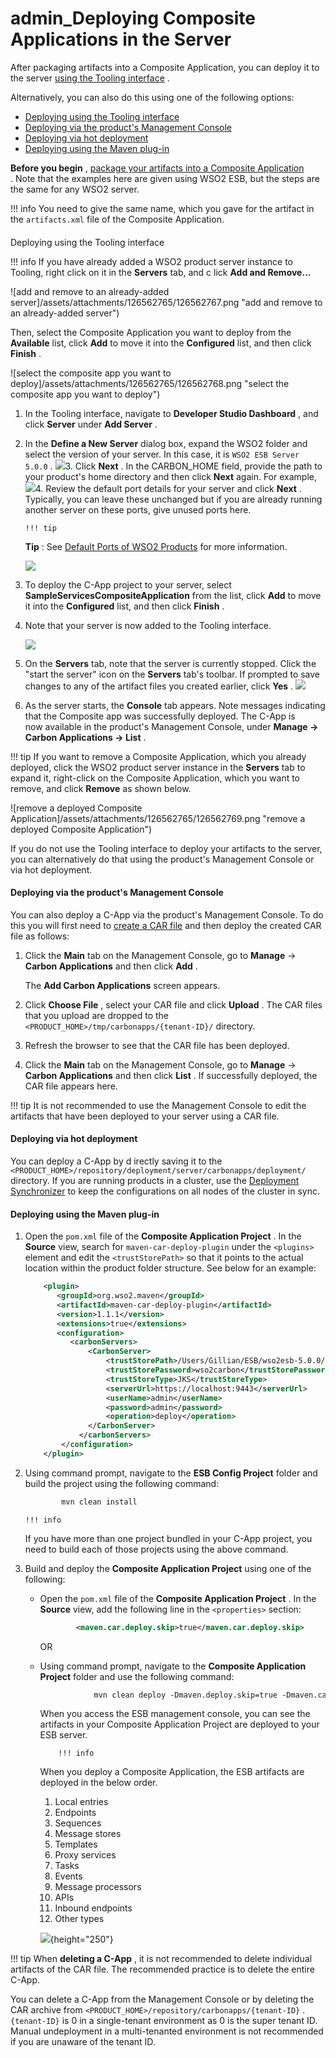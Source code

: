 # admin\_Deploying Composite Applications in the Server

After packaging artifacts into a Composite Application, you can deploy it to the server [using the Tooling interface](#admin_DeployingCompositeApplicationsintheServer-DeployingusingtheToolinginterface) .

Alternatively, you can also do this using one of the following options:

-   [Deploying using the Tooling interface](#admin_DeployingCompositeApplicationsintheServer-DeployingusingtheToolinginterface)
-   [Deploying via the product's Management Console](#admin_DeployingCompositeApplicationsintheServer-Deployingviatheproduct'sManagementConsole)
-   [Deploying via hot deployment](#admin_DeployingCompositeApplicationsintheServer-Deployingviahotdeployment)
-   [Deploying using the Maven plug-in](#admin_DeployingCompositeApplicationsintheServer-DeployingusingtheMavenplug-in)

**Before you begin** , [package your artifacts into a Composite Application](https://docs.wso2.com/display/ADMIN44x/Packaging+Artifacts+into+Composite+Applications) . Note that the examples here are given using WSO2 ESB, but the steps are the same for any WSO2 server.

!!! info
You need to give the same name, which you gave for the artifact in the `artifacts.xml` file of the Composite Application.


#### 
Deploying using the Tooling interface

!!! info
If you have already added a WSO2 product server instance to Tooling, right click on it in the **Servers** tab, and c lick **Add and Remove...**

![add and remove to an already-added server]/assets/attachments/126562765/126562767.png "add and remove to an already-added server")

Then, select the Composite Application you want to deploy from the **Available** list, click **Add** to move it into the **Configured** list, and then click **Finish** .

![select the composite app you want to deploy]/assets/attachments/126562765/126562768.png "select the composite app you want to deploy")


1.  In the Tooling interface, navigate to **Developer Studio Dashboard** , and click **Server** under **Add Server** .

2.  In the **Define a New Server** dialog box, expand the WSO2 folder and select the version of your server. In this case, it is `WSO2 ESB Server 5.0.0` .
    ![](/assets/attachments/53121319/53284204.png)3.  Click **Next** . In the CARBON\_HOME field, provide the path to your product's home directory and then click **Next** again. For example,
    ![](/assets/attachments/53121319/53284218.png)4.  Review the default port details for your server and click **Next** .
    Typically, you can leave these unchanged but if you are already running another server on these ports, give unused ports here.

        !!! tip
    **Tip** : See [Default Ports of WSO2 Products](https://docs.wso2.com/display/ADMIN44x/Default+Ports+of+WSO2+Products) for more information.


    ![](/assets/attachments/53121319/53284206.png)
5.  To deploy the C-App project to your server, select **SampleServicesCompositeApplication** from the list, click **Add** to move it into the **Configured** list, and then click **Finish** .

6.  Note that your server is now added to the Tooling interface.

    ![](/assets/attachments/53121319/53285006.png)
7.  On the **Servers** tab, note that the server is currently stopped. Click the "start the server" icon on the **Servers** tab's toolbar. If prompted to save changes to any of the artifact files you created earlier, click **Yes** .
    ![](/assets/attachments/53121319/53285075.png)
8.  As the server starts, the **Console** tab appears. Note messages indicating that the Composite app was successfully deployed. The C-App is now available in the product's Management Console, under **Manage -&gt; Carbon Applications -&gt; List** .

!!! tip
If you want to remove a Composite Application, which you already deployed, click the WSO2 product server instance in the **Servers** tab to expand it, right-click on the Composite Application, which you want to remove, and click **Remove** as shown below.

![remove a deployed Composite Application]/assets/attachments/126562765/126562769.png "remove a deployed Composite Application")


If you do not use the Tooling interface to deploy your artifacts to the server, you can alternatively do that using the product's Management Console or via hot deployment.

#### Deploying via the product's Management Console

You can also deploy a C-App via the product's Management Console. To do this you will first need to [create a CAR file](https://docs.wso2.com/display/ADMIN44x/Packaging+Artifacts+into+Composite+Applications#PackagingArtifactsintoCompositeApplications-CreatingaCompositeApplicationArchive(CAR)file) and then deploy the created CAR file as follows:

1.  Click the **Main** tab on the Management Console, go to **Manage** -&gt; **Carbon Applications** and then click **Add** .

    The **Add Carbon Applications** screen appears.

2.  Click **Choose File** , select your CAR file and click **Upload** .
    The CAR files that you upload are dropped to the `<PRODUCT_HOME>/tmp/carbonapps/{tenant-ID}/` directory.

3.  Refresh the browser to see that the CAR file has been deployed.

4.  Click the **Main** tab on the Management Console, go to **Manage** -&gt; **Carbon Applications** and then click **List** . If successfully deployed, the CAR file appears here.

!!! tip
It is not recommended to use the Management Console to edit the artifacts that have been deployed to your server using a CAR file.


#### Deploying via hot deployment

You can deploy a C-App by d irectly saving it to the `<PRODUCT_HOME>/repository/deployment/server/carbonapps/deployment/` directory. If you are running products in a cluster, use the [Deployment Synchronizer](http://docs.wso2.org/display/CLUSTER44x/Configuring+Deployment+Synchronizer) to keep the configurations on all nodes of the cluster in sync.

#### Deploying using the Maven plug-in

1.  Open the `pom.xml` file of the **Composite Application Project** . In the **Source** view, search for `maven-car-deploy-plugin` under the `<plugins>` element and edit the `<trustStorePath>` so that it points to the actual location within the product folder structure. See below for an example:

    ``` xml
        <plugin>
           <groupId>org.wso2.maven</groupId>
           <artifactId>maven-car-deploy-plugin</artifactId>
           <version>1.1.1</version>
           <extensions>true</extensions>
           <configuration>
              <carbonServers>
                  <CarbonServer>
                      <trustStorePath>/Users/Gillian/ESB/wso2esb-5.0.0/repository/resources/security/wso2carbon.jks</trustStorePath>
                      <trustStorePassword>wso2carbon</trustStorePassword>
                      <trustStoreType>JKS</trustStoreType>
                      <serverUrl>https://localhost:9443</serverUrl>
                      <userName>admin</userName>
                      <password>admin</password>
                      <operation>deploy</operation>
                  </CarbonServer>
                </carbonServers>
            </configuration>
        </plugin>
    ```

2.  Using command prompt, navigate to the **ESB Config Project** folder and build the project using the following command:

    ``` xml
            mvn clean install
    ```

        !!! info
    If you have more than one project bundled in your C-App project, you need to build each of those projects using the above command.


3.  Build and deploy the **Composite Application Project** using one of the following:

    -   Open the `pom.xml` file of the **Composite Application Project** . In the **Source** view, add the following line in the `<properties>` section:

        ``` xml
                <maven.car.deploy.skip>true</maven.car.deploy.skip>
        ```

        OR

    -   Using command prompt, navigate to the **Composite Application Project** folder and use the following command:

        ``` xml
                    mvn clean deploy -Dmaven.deploy.skip=true -Dmaven.car.deploy.skip=false 
        ```

        When you access the ESB management console, you can see the artifacts in your Composite Application Project are deployed to your ESB server.

                !!! info
        When you deploy a Composite Application, the ESB artifacts are deployed in the below order.

        1.  Local entries
        2.  Endpoints
        3.  Sequences
        4.  Message stores
        5.  Templates
        6.  Proxy services
        7.  Tasks
        8.  Events
        9.  Message processors
        10. APIs
        11. Inbound endpoints
        12. Other types


        ![](/assets/attachments/126562765/126562766.png){height="250"}

!!! tip
When **deleting a C-App** , it is not recommended to delete individual artifacts of the CAR file. The recommended practice is to delete the entire C-App.

You can delete a C-App from the Management Console or by deleting the CAR archive from `<PRODUCT_HOME>/repository/carbonapps/{tenant-ID}` . `{tenant-ID}` is 0 in a single-tenant environment as 0 is the super tenant ID. Manual undeployment in a multi-tenanted environment is not recommended if you are unaware of the tenant ID.


